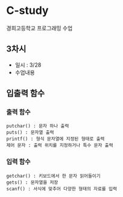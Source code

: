 # C-study
경희고등학교 프로그래밍 수업

## 3차시
- 일시 : 3/28
- 수업내용
## 입출력 함수
### 출력 함수
	putchar() : 문자 하나 출력 
	puts() : 문자열 출력
	printf() : 형식 문자열에 지정된 형태로 출력
	제어 문자 : 출력 위치를 지정하거나 특수 문자 출력

### 입력 함수
	getchar() : 키보드에서 한 문자 읽어들이기
	gets() : 문자열을 저장
	scanf() : 서식에 맞추어 다양한 형태의 자료를 입력

